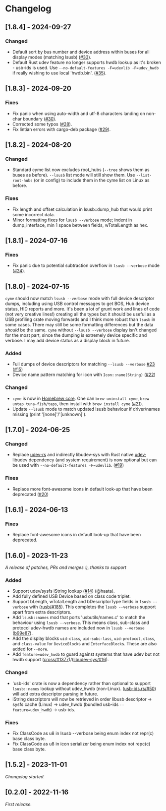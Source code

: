 # Changelog

## [1.8.4] - 2024-09-27

### Changed

- Default sort by bus number and device address within buses for all display modes (matching lsusb) ([#33](https://github.com/tuna-f1sh/cyme/issues/33)).
- Default Rust udev feature no longer supports hwdb lookup as it's broken - usb-ids is used. Use `--no-default-features -F=udevlib -F=udev_hwdb` if really wishing to use local 'hwdb.bin'. ([#35](https://github.com/tuna-f1sh/cyme/issues/35)).

## [1.8.3] - 2024-09-20

### Fixes

- Fix panic when using auto-width and utf-8 characters landing on non-char boundary ([#30](https://github.com/tuna-f1sh/cyme/issues/32)).
- Corrected some typos ([#28](https://github.com/tuna-f1sh/cyme/pull/28)).
- Fix lintian errors with cargo-deb package ([#29](https://github.com/tuna-f1sh/cyme/pull/31)).

## [1.8.2] - 2024-08-20

### Changed

- Standard cyme list now excludes root_hubs (`--tree` shows them as buses as before). `--lsusb` list mode will still show them. Use `--list-root-hubs` (or in config) to include them in the cyme list on Linux as before.

### Fixes

- Fix length and offset calculation in lsusb::dump_hub that would print some incorrect data.
- Minor formatting fixes for `lsusb --verbose` mode; indent in dump_interface, min 1 space between fields, wTotalLength as hex.

## [1.8.1] - 2024-07-16

### Fixes

- Fix panic due to potential subtraction overflow in `lsusb --verbose` mode ([#24](https://github.com/tuna-f1sh/cyme/issues/25)).

## [1.8.0] - 2024-07-15

`cyme` should now match `lsusb --verbose` mode with full device descriptor dumps, including using USB control messages to get BOS, Hub device status, HID reports and more. It's been a lot of grunt work and lines of code (not very creative lines!) creating all the types but it should be useful as a USB profiling crate moving forwards and I think more robust than `lsusb` in some cases. There may still be some formatting differences but the data _should_ be the same. `cyme` without `--lsusb --verbose` display isn't changed for the most part, since the dumping is extremely device specific and verbose. I may add device status as a display block in future.

### Added

- Full dumps of device descriptors for matching `--lsusb --verbose` [#23](https://github.com/tuna-f1sh/cyme/pull/23) ([#15](https://github.com/tuna-f1sh/cyme/issues/15))
- Device name pattern matching for icon with `Icon::name(String)` ([#22](https://github.com/tuna-f1sh/cyme/pull/22))

### Changed

- `cyme` is now in [Homebrew core](https://formulae.brew.sh/formula/cyme). One can `brew uninstall cyme`, `brew untap tuna-f1sh/taps`, then install with `brew install cyme` ([#21](https://github.com/tuna-f1sh/cyme/pull/21)).
- Update `--lsusb` mode to match updated lsusb behaviour if driver/names missing (print '[none]'/'[unknown]').

## [1.7.0] - 2024-06-25

### Changed

- Replace [udev-rs](https://github.com/Smithay/udev-rs) and indirectly libudev-sys with Rust native [udev](https://github.com/cr8t/udev); libudev dependency (and system requirement) is now optional but can be used with `--no-default-features -F=udevlib`. ([#19](https://github.com/tuna-f1sh/cyme/pull/19))

### Fixes

- Replace more font-awesome icons in default look-up that have been deprecated ([#20](https://github.com/tuna-f1sh/cyme/issues/20))

## [1.6.1] - 2024-06-13

### Fixes

- Replace font-awesome icons in default look-up that have been deprecated.

## [1.6.0] - 2023-11-23

_A release of patches, PRs and merges :), thanks to support_

### Added

- Support udev/sysfs iString lookup ([#14](https://github.com/tuna-f1sh/cyme/pull/14)) (@haata).
- Add fully defined USB Device based on class code triplet.
- Support bLength, wTotalLength and bDescriptorType fields in `lsusb --verbose` with ([rusb/#185](https://github.com/a1ien/rusb/pull/185)). This completes the `lsusb --verbose` support apart from extra descriptors.
- Add `lsusb::names` mod that ports 'usbutils/names.c' to match the behaviour using `lsusb --verbose`. This means class, sub-class and protocol udev-hwdb names are included now in `lsusb --verbose` ([b99e87](https://github.com/tuna-f1sh/cyme/commit/b99e87a586248fdd6dbf72d5624e5e61e993ff5a)). 
- Add the display blocks `uid-class`, `uid-subc-lass`, `uid-protocol`, `class`, and `class-value` for `DeviceBlock`s and `InterfaceBlock`s. These are also added for `--more`.
- Add `feature=udev_hwdb` to guard against systems that have udev but not hwdb support ([cross/#1377](https://github.com/cross-rs/cross/issues/1377))/([libudev-sys/#16](https://github.com/dcuddeback/libudev-sys/pull/16)).

### Changed

- 'usb-ids' crate is now a dependency rather than optional to support `lsusb::names` lookup without udev_hwdb (non-Linux). ([usb-ids.rs/#50](https://github.com/woodruffw/usb-ids.rs/pull/50)) will add extra descriptor parsing in future.
- iString descriptors will now be retrieved in order libusb descriptor -> sysfs cache (Linux) -> udev_hwdb (bundled usb-ids `--feature=udev_hwdb`) -> usb-ids.

### Fixes

- Fix ClassCode as u8 in lsusb --verbose being enum index not repr(c) base class byte.
- Fix ClassCode as u8 in icon serializer being enum index not repc(c) base class byte.

## [1.5.2] - 2023-11-01

_Changelog started._

## [0.2.0] - 2022-11-16

_First release._
